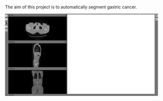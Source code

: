 The aim of this project is to automatically segment gastric cancer. 

![gastric_cancer](https://github.com/qbingjiang/Gastric_cancer_project/blob/main/gastric_cancer.png)
